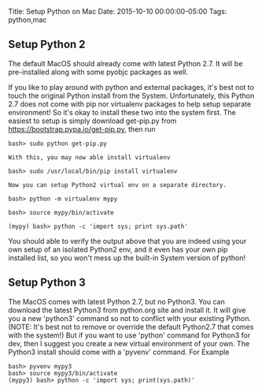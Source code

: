 Title: Setup Python on Mac
Date: 2015-10-10 00:00:00-05:00
Tags: python,mac



## Setup Python 2

The default MacOS should already come with latest Python 2.7. It will be pre-installed along with some pyobjc packages as well.

If you like to play around with python and external packages, it's best not to touch the original Python install from the System. Unfortunately, this Python 2.7 does not come with pip nor virtualenv packages to help setup separate environment! So it's okay to install these two into the system first. The easiest to setup is simply download get-pip.py from https://bootstrap.pypa.io/get-pip.py, then run

```
bash> sudo python get-pip.py

With this, you may now able install virtualenv

bash> sudo /usr/local/bin/pip install virtualenv

Now you can setup Python2 virtual env on a separate directory.

bash> python -m virtualenv mypy

bash> source mypy/bin/activate

(mypy) bash> python -c 'import sys; print sys.path'
```

You should able to verify the output above that you are indeed using your own setup of an isolated  Python2 env, and it even has your own pip installed list, so you won't mess up the built-in System version of python!

## Setup Python 3

The MacOS comes with latest Python 2.7, but no Python3. You can download the latest Python3 from python.org site and install it. It will give you a new 'python3' command so not to conflict with your existing Python. (NOTE: It's best not to remove or override the default Python2.7 that comes with the system!) But if you want to use 'python' command for Python3 for dev, then I suggest you create a new virtual environment of your own. The Python3 install should come with a 'pyvenv' command. For Example

```
bash> pyvenv mypy3
bash> source mypy3/bin/activate
(mypy3) bash> python -c 'import sys; print(sys.path)'
```

